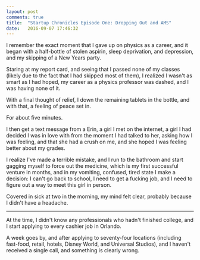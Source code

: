 ```yaml
---
layout: post
comments: true
title:  "Startup Chronicles Episode One: Dropping Out and AMS"
date:   2016-09-07 17:46:32
---
```


I remember the exact moment that I gave up on physics as a career, and it began with a half-bottle of stolen aspirin, sleep deprivation, and depression, and my skipping of a New Years party.  

Staring at my report card, and seeing that I passed none of my classes (likely due to the fact that I had skipped most of them), I realized I wasn't as smart as I had hoped, my career as a physics professor was dashed, and I was having none of it.  

With a final thought of relief, I down the remaining tablets in the bottle, and with that, a feeling of peace set in.  


For about five minutes.  

I then get a text message from a Erin, a girl I met on the internet, a girl I had decided I was in love with from the moment I had talked to her, asking how I was feeling, and that she had a crush on me, and she hoped I was feeling better about my grades. 


I realize I've made a terrible mistake, and I run to the bathroom and start gagging myself to force out the medicine, which is my first successful venture in months, and in my vomiting, confused, tired state I make a decision: I can't go back to school, I need to get a fucking job, and I need to figure out a way to meet this girl in person.  

Covered in sick at two in the morning, my mind felt clear, probably because I didn't have a headache. 

-------------------

At the time, I didn't know any professionals who hadn't finished college, and I start applying to every cashier job in Orlando.  

A week goes by, and after applying to seventy-four locations (including fast-food, retail, hotels, Disney World, and Universal Studios), and I haven't received a single call, and something is clearly wrong.  


